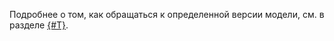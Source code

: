 Подробнее о том, как обращаться к определенной версии модели, см. в разделе [{#T}](../../../foundation-models/concepts/generation/models.md#addressing-models).